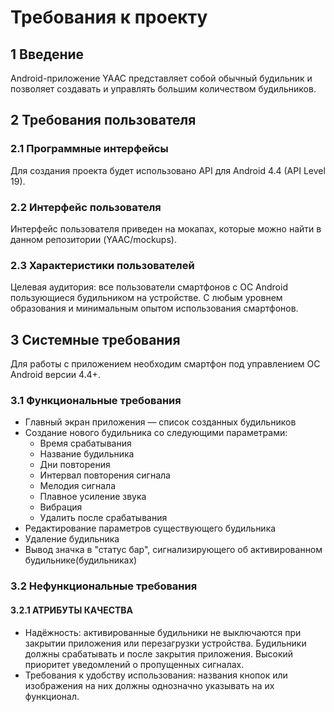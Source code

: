 # Требования к проекту

##  1 Введение

Android-приложение YAAC представляет собой обычный будильник и позволяет создавать 
и управлять большим количеством будильников.

## 2 Требования пользователя

###   2.1 Программные интерфейсы
Для создания проекта будет использовано API для Android 4.4 (API Level 19).
###   2.2 Интерфейс пользователя
Интерфейс пользователя приведен на мокапах, которые можно найти в данном репозитории (YAAC/mockups).
###   2.3 Характеристики пользователей
Целевая аудитория: все пользователи смартфонов с ОС Android пользующиеся будильником на устройстве. С любым уровнем образования и минимальным опытом использования смартфонов. 
##   3 Системные требования
Для работы с приложением необходим смартфон под управлением ОС Android версии 4.4+.
### 3.1 Функциональные требования
- Главный экран приложения — список созданных будильников
- Создание нового будильника со следующими параметрами:
  - Время срабатывания
  - Название будильника
  - Дни повторения
  - Интервал повторения сигнала
  - Мелодия сигнала
  - Плавное усиление звука
  - Вибрация
  - Удалить после срабатывания
- Редактирование параметров существующего будильника
- Удаление будильника
- Вывод значка в "статус бар", сигнализирующего об активированном будильнике(будильниках)
### 3.2 Нефункциональные требования
#### 3.2.1 АТРИБУТЫ КАЧЕСТВА
- Надёжность: активированные будильники не выключаются при закрытии приложения или перезагрузки устройства. 
Будильники должны срабатывать и после закрытия приложения. Высокий приоритет уведомлений о пропущенных сигналах.
- Требования к удобству использования: названия кнопок или изображения на них должны однозначно указывать на их функционал.
